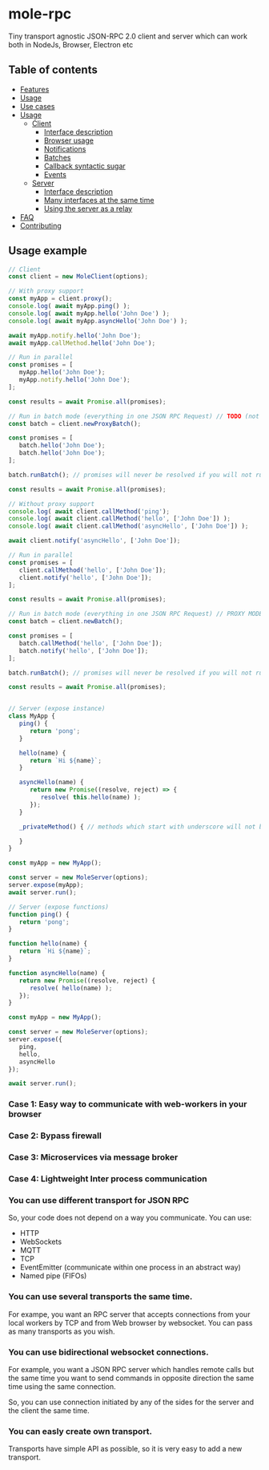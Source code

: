 # mole-rpc
Tiny transport agnostic JSON-RPC 2.0 client and server which can work both in NodeJs, Browser, Electron etc

## Table of contents

- [Features](#features)
- [Usage](#installation)
- [Use cases](#use-cases)
- [Usage](#usage)
  - [Client](#client)
     - [Interface description](#client-interface-description)
     - [Browser usage](#clientbrowser)
     - [Notifications](#notifications)
     - [Batches](#batches)
     - [Callback syntactic sugar](#client-callback-syntactic-sugar)
     - [Events](#client-events)
  - [Server](#server)
     - [Interface description](#server-interface-description)
     - [Many interfaces at the same time](#many-interfaces-at-the-same-time)
     - [Using the server as a relay](#using-the-server-as-a-relay)
- [FAQ](#faq)
- [Contributing](#contributing)


## Usage example

```javascript
// Client
const client = new MoleClient(options);

// With proxy support
const myApp = client.proxy();
console.log( await myApp.ping() );
console.log( await myApp.hello('John Doe') );
console.log( await myApp.asyncHello('John Doe') );

await myApp.notify.hello('John Doe');
await myApp.callMethod.hello('John Doe');

// Run in parallel
const promises = [
   myApp.hello('John Doe');
   myApp.notify.hello('John Doe');
];

const results = await Promise.all(promises);

// Run in batch mode (everything in one JSON RPC Request) // TODO (not for the first releases!!!)
const batch = client.newProxyBatch();

const promises = [
   batch.hello('John Doe');
   batch.hello('John Doe');
]; 

batch.runBatch(); // promises will never be resolved if you will not run batch 

const results = await Promise.all(promises);

// Without proxy support
console.log( await client.callMethod('ping');
console.log( await client.callMethod('hello', ['John Doe']) );
console.log( await client.callMethod('asyncHello', ['John Doe']) );

await client.notify('asyncHello', ['John Doe']);

// Run in parallel
const promises = [
   client.callMethod('hello', ['John Doe']);
   client.notify('hello', ['John Doe']);
];

const results = await Promise.all(promises);

// Run in batch mode (everything in one JSON RPC Request) // PROXY MODE IS NOT SO REQUIRED
const batch = client.newBatch();

const promises = [
   batch.callMethod('hello', ['John Doe']);
   batch.notify('hello', ['John Doe']);
]; 

batch.runBatch(); // promises will never be resolved if you will not run batch 

const results = await Promise.all(promises);


// Server (expose instance)
class MyApp {
   ping() {
      return 'pong';
   }

   hello(name) { 
      return `Hi ${name}`; 
   }

   asyncHello(name) {
      return new Promise((resolve, reject) => {
         resolve( this.hello(name) );
      });
   }

   _privateMethod() { // methods which start with underscore will not be exposed

   }
}

const myApp = new MyApp();

const server = new MoleServer(options);
server.expose(myApp);
await server.run();

// Server (expose functions)
function ping() {
   return 'pong';
}

function hello(name) { 
   return `Hi ${name}`;
}

function asyncHello(name) {
   return new Promise((resolve, reject) {
      resolve( hello(name) );
   });
}

const myApp = new MyApp();

const server = new MoleServer(options);
server.expose({
   ping,
   hello,
   asyncHello
});

await server.run();

```

### Case 1: Easy way to communicate with web-workers in your browser

### Case 2: Bypass firewall

### Case 3: Microservices via message broker

### Case 4: Lightweight Inter process communication

### You can use different transport for JSON RPC 

So, your code does not depend on a way you communicate. You can use:
* HTTP
* WebSockets
* MQTT
* TCP
* EventEmitter (communicate within one process in an abstract way)
* Named pipe (FIFOs) 

### You can use several transports the same time.

For exampe, you want an RPC server that accepts connections from your local workers by TCP and from Web browser by websocket. You can pass as many transports as you wish. 

### You can use bidirectional websocket connections.

For example, you want a JSON RPC server which handles remote calls but the same time you want to send commands in opposite direction the same time using the same connection.

So, you can use connection initiated by any of the sides for the server and the client the same time.

### You can easly create own transport.

Transports have simple API as possible, so it is very easy to add a new transport. 
